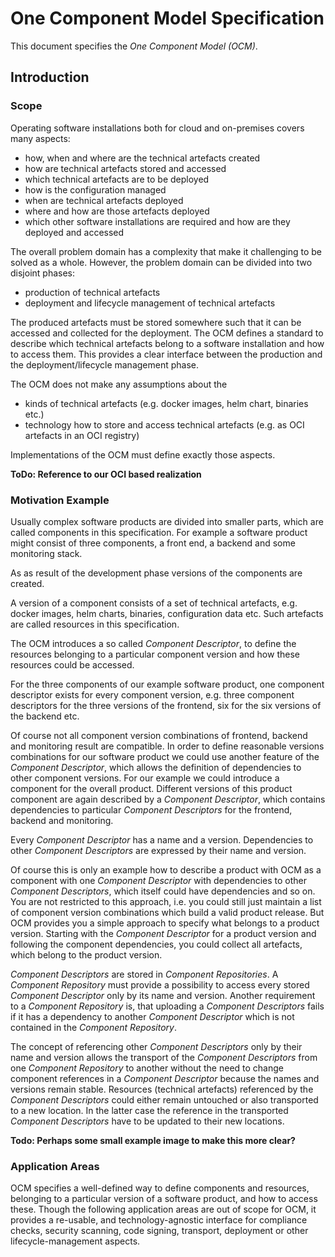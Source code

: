 # One Component Model Specification

This document specifies the *One Component Model (OCM)*.

## Introduction

### Scope

Operating software installations both for cloud and on-premises covers many aspects:

- how, when and where are the technical artefacts created
- how are technical artefacts stored and accessed
- which technical artefacts are to be deployed
- how is the configuration managed
- when are technical artefacts deployed
- where and how are those artefacts deployed
- which other software installations are required and how are they deployed and accessed

The overall problem domain has a complexity that make it challenging to be solved as a whole.
However, the problem domain can be divided into two disjoint phases:

- production of technical artefacts
- deployment and lifecycle management of technical artefacts

The produced artefacts must be stored somewhere such that it can be accessed and collected for the deployment.
The OCM defines a standard to describe which technical artefacts belong to a software installation and how to 
access them. This provides a clear interface between the production and the deployment/lifecycle management phase.

The OCM does not make any assumptions about the 
 
- kinds of technical artefacts (e.g. docker images, helm chart, binaries etc.)
- technology how to store and access technical artefacts (e.g. as OCI artefacts in an OCI registry)

Implementations of the OCM must define exactly those aspects. 

**ToDo: Reference to our OCI based realization**

### Motivation Example

Usually complex software products are divided into smaller parts, which are called components in this specification.
For example a software product might consist of three components, a front end, a backend and some monitoring stack.

As as result of the development phase versions of the components are created. 

A version of a component consists of a set of technical artefacts, e.g. docker images, helm charts, binaries, 
configuration data etc. Such artefacts are called resources in this specification.

The OCM introduces a so called *Component Descriptor*, to define the resources belonging to a particular component 
version and how these resources could be accessed. 

For the three components of our example software product, one component descriptor exists for every component version,
e.g. three component descriptors for the three versions of the frontend, six for the six versions of the backend etc.

Of course not all component version combinations of frontend, backend and monitoring result are compatible. 
In order to define reasonable versions combinations for our software product we could use another feature of 
the *Component Descriptor*, which allows the definition of dependencies to other component versions. For our example
we could introduce a component for the overall product. Different versions of this product component are again
described by a *Component Descriptor*, which contains dependencies to particular *Component Descriptors* for the 
frontend, backend and monitoring. 

Every *Component Descriptor* has a name and a version. Dependencies to other *Component Descriptors* are expressed
by their name and version.

Of course this is only an example how to describe a product with OCM as a component with one *Component Descriptor* 
with dependencies to other *Component Descriptors*, which itself could have dependencies and so on. 
You are not restricted to this approach, i.e. you could still just maintain a list of component version combinations which 
build a valid product release. But OCM provides you a simple approach to specify what belongs to a product version. 
Starting with the *Component Descriptor* for a product version and following the component dependencies, you could 
collect all artefacts, which belong to the product version. 

*Component Descriptors* are stored in *Component Repositories*. A *Component Repository* must provide a possibility 
to access every stored *Component Descriptor* only by its name and version. Another requirement to a 
*Component Repository* is, that uploading a *Component Descriptors* fails if it has a dependency to another
*Component Descriptor* which is not contained in the *Component Repository*.

The concept of referencing other *Component Descriptors* only by their name and version allows the transport of
the *Component Descriptors* from one *Component Repository* to another without the need to change component
references in a *Component Descriptor* because the names and versions remain stable. Resources (technical artefacts)
referenced by the *Component Descriptors* could either remain untouched or also transported to a new location. In the
latter case the reference in the transported *Component Descriptors* have to be updated to their new locations.

**Todo: Perhaps some small example image to make this more clear?**

### Application Areas

OCM specifies a well-defined way to define components and resources, belonging to a particular version of a software 
product, and how to access these. Though the following application areas are out of scope for OCM, it provides a 
re-usable, and technology-agnostic interface for compliance checks, security scanning, code signing, transport, deployment
or other lifecycle-management aspects. 